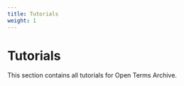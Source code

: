 ```yaml
---
title: Tutorials
weight: 1
---
```


# Tutorials

This section contains all tutorials for Open Terms Archive.
